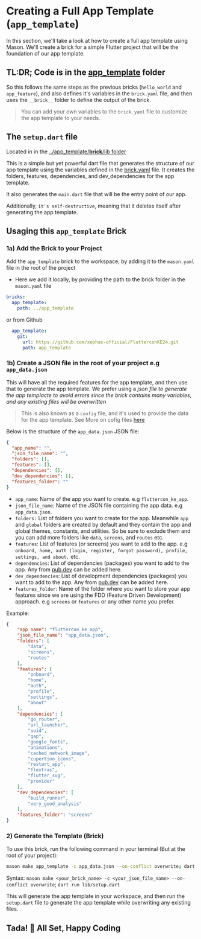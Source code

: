 # Creating a Full App Template (`app_template`)

In this section, we'll take a look at how to create a full app template using Mason. We'll create a brick for a simple Flutter project that will be the foundation of our app template.

## TL:DR; Code is in the [app_template](../app_template) folder

So this follows the same steps as the previous bricks (`hello_world` and `app_feature`), and also defines it's variables in the `brick.yaml` file, and then uses the `__brick__` folder to define the output of the brick.

> You can add your own variables to the `brick.yaml` file to customize the app template to your needs.

## The `setup.dart` file

Located in in the [../app_template/__brick__/lib folder](../app_template/__brick__/lib/setup.dart)

This is a simple but yet powerful dart file that generates the structure of our app template using the variables defined in the [brick.yaml](../app_template/brick.yaml) file. It creates the folders, features, dependencies, and dev_dependencies for the app template.

It also generates the `main.dart` file that will be the entry point of our app.

Additionally, `it's self-destructive`, meaning that it deletes itself after generating the app template.

## Usaging this `app_template` Brick

### 1a) Add the Brick to your Project

Add the `app_template` brick to the workspace, by adding it to the `mason.yaml` file in the root of the project

- Here we add it locally, by providing the path to the brick folder in the `mason.yaml` file

```yaml
bricks:
  app_template:
    path: ../app_template
```

or from Github

```yaml
  app_template:
    git:
      url: https://github.com/xephas-official/FlutterconKE24.git
      path: app_template
```

### 1b) Create a JSON file in the root of your project e.g `app_data.json`

This will have all the required features for the app template, and then use that to generate the app template. We prefer using a _json file to generate the app templacte to avoid errors since the brick contains many variables, and any existing files will be overwritten_

> This is also known as a `config` file, and it's used to provide the data for the app template. See More on cofig files [here](https://docs.brickhub.dev/mason-make#-config-file)

Below is the structure of the `app_data.json` JSON file:

```json
{
  "app_name": "",
  "json_file_name": "",
  "folders": [],
  "features": [],
  "dependencies": [],
  "dev_dependencies": [],
  "features_folder": ""
}
```

- `app_name`: Name of the app you want to create. e.g `fluttercon_ke_app`.
- `json_file_name`: Name of the JSON file containing the app data. e.g `app_data.json`.
- `folders:` List of folders you want to create for the app. Meanwhile `app` and `global` folders are created by default and they contain the app and global themes, constants, and utilities. So be sure to exclude them and you can add more folders like `data`, `screens`, and `routes` etc.
- `features`: List of features (or screens) you want to add to the app. e.g `onboard, home, auth (login, register, forgot password), profile, settings, and about.` etc.
- `dependencies`: List of dependencies (packages) you want to add to the app. Any from [pub.dev](https://pub.dev) can be added here.
- `dev_dependencies`: List of development dependencies (packages) you want to add to the app. Any from [pub.dev](https://pub.dev) can be added here.
- `features_folder`: Name of the folder where you want to store your app features since we are using the FDD (Feature Driven Development) approach. e.g `screens` or `features` or any other name you prefer.

Example:

```json
{
    "app_name": "fluttercon_ke_app",
    "json_file_name": "app_data.json",
    "folders": [
        "data",
        "screens",
        "routes"
    ],
    "features": [
        "onboard",
        "home",
        "auth",
        "profile",
        "settings",
        "about"
    ],
    "dependencies": [
        "go_router",
        "url_launcher",
        "uuid",
        "gap",
        "google_fonts",
        "animations",
        "cached_network_image",
        "cupertino_icons",
        "restart_app",
        "flextras",
        "flutter_svg",
        "provider"
    ],
    "dev_dependencies": [
        "build_runner",
        "very_good_analysis"
    ],
    "features_folder": "screens"
}
```

### 2) Generate the Template (Brick)

To use this brick, run the following command in your terminal (But at the root of your project):

```bash
mason make app_template -c app_data.json --on-conflict overwrite; dart run lib/setup.dart
```

Syntax: `mason make <your_brick_name> -c <your_json_file_name> --on-conflict overwrite`; `dart run lib/setup.dart`

This will generate the app template in your workspace, and then run the `setup.dart` file to generate the app template while overwriting any existing files.

## Tada! 🎉 All Set, Happy Coding
